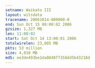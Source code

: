 ```yaml
---
setname: Waikato III
layout: witsdata
tracename: 20061014-000000-0
end: Sun Oct 15 00:00:02 2006
gzsize: 1,327 MB
len: 11:00:02
start: Sat Oct 14 13:00:01 2006
totalwirelen: 23,805 MB
pkts: 53 million
size: 4,010 MB
md5: ee3de493be1da0840ff358dd5b43218d
---
```

